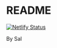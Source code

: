 # README
[![Netlify Status](https://api.netlify.com/api/v1/badges/46d02612-a034-4e3f-9548-109d4dcb5cfd/deploy-status)](https://app.netlify.com/sites/about-me-salkichi/deploys)



By Sal
